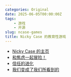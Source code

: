 ```yaml
---
categories: Original
date: 2025-06-05T00:00:00Z
tags:
    - 游戏
    - 开源
slug: ncase-games
title: Nicky Case 的教育性游戏
---
```


- [Nicky Case 的主页](https://ncase.me/)
- [和焦虑一起冒险！](https://z-lyen.github.io/anxiety/)
- [信任的进化](https://dccxi.com/trust/)
- [我们变成了我们所看到的](https://claycoffee.github.io/wbwwb/)
